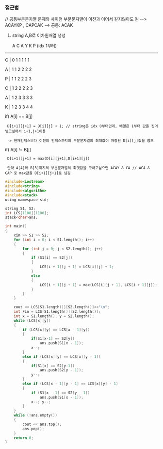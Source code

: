 ### 접근법

// 공통부분문자열 문제와 차이점 부분문자열이 이전과 이어서 같지않아도 됨 --> ACAYKP , CAPCAK ==>  공통: ACAK


1. string A,B로 이차원배열 생성

    A  C  A  Y  K  P      (idx 1부터)
  ----------------------
C | 0  1  1  1  1  1       

A | 1  1  2  2  2  2

P | 1  1  2  2  2  3

C | 1  2  2  2  2  3

A | 1  2  3  3  3  3 

K | 1  2  3  3  4  4


if)  A[i] == B[j] 

     D[i+1][j+1] = D[i][j] + 1; // string은 idx 0부터인데, 배열은 1부터 값을 집어넣고싶어서 i+1,j+1이용
     
     -> 현재인덱스보다 이전의 인덱스까지의 부분문자열의 최대값이 저장된 D[i][j]값을 참조
     
     
if) A[i] != B[j]

     D[i+1][j+1] = max(D[i][j+1],D[i+1][j]) 
     
     만약 A[4]와 B[3]까지의 부분문자열의 최댓값을 구하고싶으면 ACAY & CA // ACA & CAP 중 max값을 D[i+1][j+1]로 넘김
     
     
     
```c
#include<iostream>
#include<string>
#include<algorithm>
#include<stack>
using namespace std;

string S1, S2;
int LCS[1100][1100];
stack<char>ans;

int main()
{
	cin >> S1 >> S2;
	for (int i = 0; i < S1.length(); i++)
	{
		for (int j = 0; j < S2.length(); j++)
		{
			if (S1[i] == S2[j])
			{
				LCS[i + 1][j + 1] = LCS[i][j] + 1;
			}
			else
			{
				LCS[i + 1][j + 1] = max(LCS[i][j + 1], LCS[i + 1][j]);
			}
		}
	}

	cout << LCS[S1.length()][S2.length()]<<"\n";
	int Fin = LCS[S1.length()][S2.length()];
	int x = S1.length(), y = S2.length();
	while (LCS[x][y])
	{
		if (LCS[x][y] == LCS[x - 1][y])
		{
			if(S1[x-1] == S2[y])
				ans.push(S1[x - 1]);
			x--;
		}
		else if (LCS[x][y] == LCS[x][y - 1])
		{
			if(S1[x] == S2[y-1])
				ans.push(S2[y - 1]);
			y--;
		}
		else if (LCS[x - 1][y - 1] == LCS[x][y] - 1)
		{
			if (S1[x - 1] == S2[y - 1])
				ans.push(S1[x - 1]);
			x--; y--;
		}
	}
	while (!ans.empty())
	{
		cout << ans.top();
		ans.pop();
	}
	return 0;
}
```
